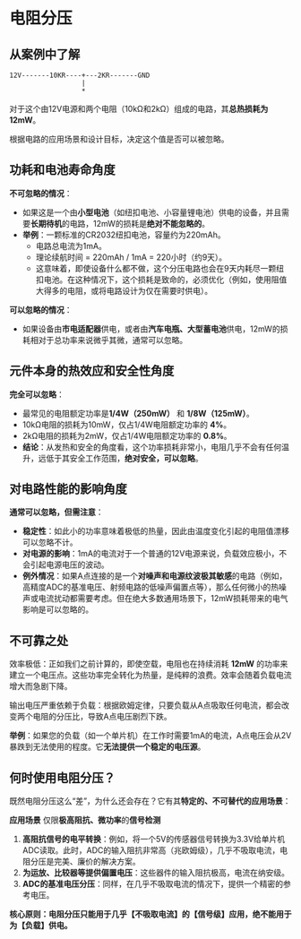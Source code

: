 # 电阻分压

## 从案例中了解

```
12V-------10KR----+---2KR-------GND
                  |
                  *
```

对于这个由12V电源和两个电阻（10kΩ和2kΩ）组成的电路，其**总热损耗为12mW**。

根据电路的应用场景和设计目标，决定这个值是否可以被忽略。



## 功耗和电池寿命角度

**不可忽略的情况**：

*   如果这是一个由**小型电池**（如纽扣电池、小容量锂电池）供电的设备，并且需要**长期待机**的电路，12mW的损耗是**绝对不能忽略的**。
*   **举例**：一颗标准的CR2032纽扣电池，容量约为220mAh。
    *   电路总电流为1mA。
    *   理论续航时间 = 220mAh / 1mA = 220小时（约9天）。
    *   这意味着，即使设备什么都不做，这个分压电路也会在9天内耗尽一颗纽扣电池。在这种情况下，这个损耗是致命的，必须优化（例如，使用阻值大得多的电阻，或将电路设计为仅在需要时供电）。

**可以忽略的情况**：

*   如果设备由**市电适配器**供电，或者由**汽车电瓶、大型蓄电池**供电，12mW的损耗相对于总功率来说微乎其微，通常可以忽略。



## 元件本身的热效应和安全性角度

**完全可以忽略**：

*   最常见的电阻额定功率是**1/4W（250mW）** 和 **1/8W（125mW）**。
*   10kΩ电阻的损耗为10mW，仅占1/4W电阻额定功率的 **4%**。
*   2kΩ电阻的损耗为2mW，仅占1/4W电阻额定功率的 **0.8%**。
*   **结论**：从发热和安全的角度看，这个功率损耗非常小，电阻几乎不会有任何温升，远低于其安全工作范围，**绝对安全，可以忽略**。



## 对电路性能的影响角度

**通常可以忽略，但需注意**：

*   **稳定性**：如此小的功率意味着极低的热量，因此由温度变化引起的电阻值漂移可以忽略不计。
*   **对电源的影响**：1mA的电流对于一个普通的12V电源来说，负载效应极小，不会引起电源电压的波动。
*   **例外情况**：如果A点连接的是一个**对噪声和电源纹波极其敏感**的电路（例如，高精度ADC的基准电压、射频电路的低噪声偏置点等），那么任何微小的热噪声或电流扰动都需要考虑。但在绝大多数通用场景下，12mW损耗带来的电气影响是可以忽略的。



## 不可靠之处

效率极低：正如我们之前计算的，即使空载，电阻也在持续消耗 **12mW** 的功率来建立一个电压点。这些功率完全转化为热量，是纯粹的浪费。效率会随着负载电流增大而急剧下降。

输出电压严重依赖于负载：根据欧姆定律，只要负载从A点吸取任何电流，都会改变两个电阻的分压比，导致A点电压剧烈下跌。

**举例**：如果您的负载（如一个单片机）在工作时需要1mA的电流，A点电压会从2V暴跌到无法使用的程度。它**无法提供一个稳定的电压源**。



## 何时使用电阻分压？

既然电阻分压这么“差”，为什么还会存在？它有其**特定的、不可替代的应用场景**：

**应用场景**  仅限**极高阻抗、微功率**的**信号检测**

1.  **高阻抗信号的电平转换**：例如，将一个5V的传感器信号转换为3.3V给单片机ADC读取。此时，ADC的输入阻抗非常高（兆欧姆级），几乎不吸取电流，电阻分压是完美、廉价的解决方案。
2.  **为运放、比较器等提供偏置电压**：这些器件的输入阻抗极高，电流在纳安级。
3.  **ADC的基准电压分压**：同样，在几乎不吸取电流的情况下，提供一个精密的参考电压。

**核心原则：电阻分压只能用于几乎【不吸取电流】的【信号级】应用，绝不能用于为【负载】供电。**

